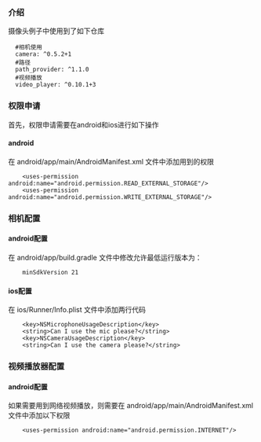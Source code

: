 
### 介绍

摄像头例子中使用到了如下仓库
```
  #相机使用
  camera: ^0.5.2+1
  #路径
  path_provider: ^1.1.0
  #视频播放
  video_player: ^0.10.1+3
```

### 权限申请

首先，权限申请需要在android和ios进行如下操作

#### android

在 android/app/main/AndroidManifest.xml 文件中添加用到的权限

```
    <uses-permission android:name="android.permission.READ_EXTERNAL_STORAGE"/>
    <uses-permission android:name="android.permission.WRITE_EXTERNAL_STORAGE"/>
```

### 相机配置

#### android配置

在 android/app/build.gradle 文件中修改允许最低运行版本为：

```
    minSdkVersion 21
```

#### ios配置

在 ios/Runner/Info.plist 文件中添加两行代码

```
	<key>NSMicrophoneUsageDescription</key>
	<string>Can I use the mic please?</string>
	<key>NSCameraUsageDescription</key>
	<string>Can I use the camera please?</string>
```


### 视频播放器配置

#### android配置

如果需要用到网络视频播放，则需要在 android/app/main/AndroidManifest.xml 文件中添加以下权限

```
    <uses-permission android:name="android.permission.INTERNET"/>
```

